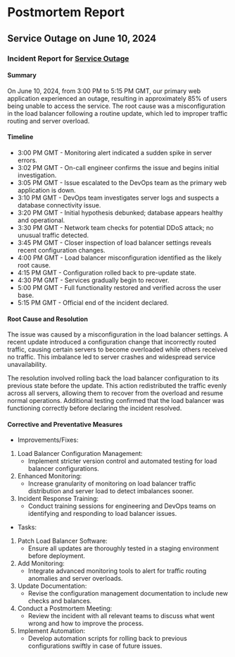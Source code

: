# Postmortem Report

## Service Outage on June 10, 2024

### Incident Report for [Service Outage](https://example.com/incident-report)

#### Summary

On June 10, 2024, from 3:00 PM to 5:15 PM GMT, our primary web application experienced an outage, resulting in approximately 85% of users being unable to access the service. The root cause was a misconfiguration in the load balancer following a routine update, which led to improper traffic routing and server overload.

#### Timeline

- 3:00 PM GMT - Monitoring alert indicated a sudden spike in server errors.
- 3:02 PM GMT - On-call engineer confirms the issue and begins initial investigation.
- 3:05 PM GMT - Issue escalated to the DevOps team as the primary web application is down.
- 3:10 PM GMT - DevOps team investigates server logs and suspects a database connectivity issue.
- 3:20 PM GMT - Initial hypothesis debunked; database appears healthy and operational.
- 3:30 PM GMT - Network team checks for potential DDoS attack; no unusual traffic detected.
- 3:45 PM GMT - Closer inspection of load balancer settings reveals recent configuration changes.
- 4:00 PM GMT - Load balancer misconfiguration identified as the likely root cause.
- 4:15 PM GMT - Configuration rolled back to pre-update state.
- 4:30 PM GMT - Services gradually begin to recover.
- 5:00 PM GMT - Full functionality restored and verified across the user base.
- 5:15 PM GMT - Official end of the incident declared.

#### Root Cause and Resolution

The issue was caused by a misconfiguration in the load balancer settings. A recent update introduced a configuration change that incorrectly routed traffic, causing certain servers to become overloaded while others received no traffic. This imbalance led to server crashes and widespread service unavailability.

The resolution involved rolling back the load balancer configuration to its previous state before the update. This action redistributed the traffic evenly across all servers, allowing them to recover from the overload and resume normal operations. Additional testing confirmed that the load balancer was functioning correctly before declaring the incident resolved.

#### Corrective and Preventative Measures

* Improvements/Fixes:
1. Load Balancer Configuration Management:
   - Implement stricter version control and automated testing for load balancer configurations.
2. Enhanced Monitoring:
   - Increase granularity of monitoring on load balancer traffic distribution and server load to detect imbalances sooner.
3. Incident Response Training:
   - Conduct training sessions for engineering and DevOps teams on identifying and responding to load balancer issues.

* Tasks:
1. Patch Load Balancer Software:
   - Ensure all updates are thoroughly tested in a staging environment before deployment.
2. Add Monitoring:
   - Integrate advanced monitoring tools to alert for traffic routing anomalies and server overloads.
3. Update Documentation:
   - Revise the configuration management documentation to include new checks and balances.
4. Conduct a Postmortem Meeting:
   - Review the incident with all relevant teams to discuss what went wrong and how to improve the process.
5. Implement Automation:
   - Develop automation scripts for rolling back to previous configurations swiftly in case of future issues.

